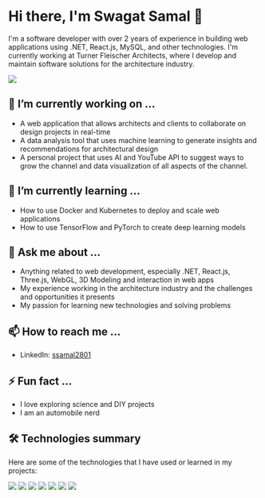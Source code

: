 # Hi there, I'm Swagat Samal 👋

I'm a software developer with over 2 years of experience in building web applications using .NET, React.js, MySQL, and other technologies. I'm currently working at Turner Fleischer Architects, where I develop and maintain software solutions for the architecture industry.

![](https://www.geeksforgeeks.org/how-to-add-gifs-on-readme-md-file-in-a-github-repository/) <!-- A GIF of a 3D model of a building rotating -->

## 🔭 I’m currently working on ...

- A web application that allows architects and clients to collaborate on design projects in real-time
- A data analysis tool that uses machine learning to generate insights and recommendations for architectural design
- A personal project that uses AI and YouTube API to suggest ways to grow the channel and data visualization of all aspects of the channel. 

## 🌱 I’m currently learning ...

- How to use Docker and Kubernetes to deploy and scale web applications
- How to use TensorFlow and PyTorch to create deep learning models

## 💬 Ask me about ...

- Anything related to web development, especially .NET, React.js, Three.js, WebGL, 3D Modeling and interaction in web apps
- My experience working in the architecture industry and the challenges and opportunities it presents
- My passion for learning new technologies and solving problems

## 📫 How to reach me ...

- LinkedIn: [ssamal2801](https://stackoverflow.com/questions/60094768/how-to-display-an-animated-gif-in-a-github-readme-file)

## ⚡ Fun fact ...

- I love exploring science and DIY projects
- I am an automobile nerd

## 🛠 Technologies summary

Here are some of the technologies that I have used or learned in my projects:

![](https://dev.to/alenaniku/make-your-readme-better-with-images-and-gifs-1k60) ![](https://medium.com/@codeGuzo/adding-a-gif-to-your-github-readme-b145a6e1c30c) ![](https://learn.microsoft.com/en-us/visualstudio/containers/container-tools-react?view=vs-2022) ![](https://blog.logrocket.com/deploy-react-app-kubernetes-using-docker/) ![](https://hub.docker.com/r/pytorch/pytorch/) ![](https://medium.com/bb-tutorials-and-thoughts/dockerizing-react-app-with-net-core-backend-f02767dd9415) ![](https://github.com/Your_Repository_Name/Your_GIF_Name.gif%29)

